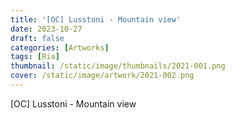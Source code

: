 ```yaml
---
title: '[OC] Lusstoni - Mountain view'
date: 2023-10-27
draft: false
categories: [Artworks]
tags: [Ria]
thumbnail: /static/image/thumbnails/2021-001.png
cover: /static/image/artwork/2021-002.png
---
```

[OC] Lusstoni - Mountain view
